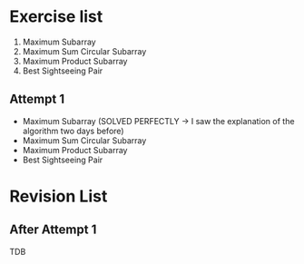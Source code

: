 # Exercise list
1. Maximum Subarray 
2. Maximum Sum Circular Subarray 
3. Maximum Product Subarray 
4. Best Sightseeing Pair

## Attempt 1
* Maximum Subarray (SOLVED PERFECTLY -> I saw the explanation of the algorithm two days before)
* Maximum Sum Circular Subarray
* Maximum Product Subarray
* Best Sightseeing Pair

# Revision List
## After Attempt 1
TDB